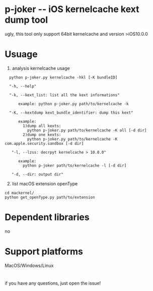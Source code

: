 # p-joker -- iOS kernelcache kext dump tool
  ugly, this tool only support 64bit kernelcache and version >iOS10.0.0
  
# Usuage
  1. analysis kernelcache usage
  ```
    python p-joker.py kernelcache -hkl [-K bundleID]
  
    "-h, --help"
    
    "-k, --kext_list: list all the kext informations"
    
        example: python p-joker.py path/to/kernelcache -k
        
    "-K, --kextdump kext_bundle_identifier: dump this kext"
    
        example:
          1)dump all kexts:
            python p-joker.py path/to/kernelcache -K all [-d dir]
          2)dump one kexts:
            python p-joker.py path/to/kernelcache -K com.apple.security.sandbox [-d dir]
            
     "-l, --lzss: decrpyt kernelcache > 10.0.0"
     
        example:
          python p-joker path/to/kernelcache -l [-d dir]
          
     "-d, --dir: output dir"
   ```
   2. list macOS extension openType
   ```
   cd mackernel/
   python get_openType.py path/to/extension
   ```
   
     
# Dependent libraries
  no

# Support platforms
  MacOS/Windows/Linux
#
if you have any questions, just open the issue!
